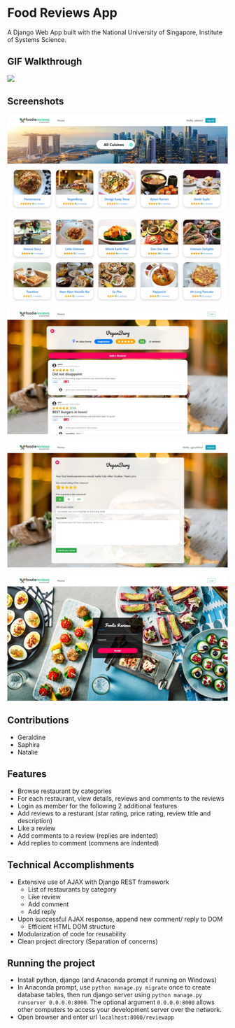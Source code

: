 # Food Reviews App
A Django Web App built with the National University of Singapore, Institute of Systems Science. 

## GIF Walkthrough
![](foodiereviews/reviewapp/static/reviewapp/images/overall.gif)

## Screenshots
![](foodiereviews/reviewapp/static/reviewapp/images/screenshot1A.jpg)

![](foodiereviews/reviewapp/static/reviewapp/images/screenshot2A.jpg)

![](foodiereviews/reviewapp/static/reviewapp/images/screenshot3.jpg)

![](foodiereviews/reviewapp/static/reviewapp/images/screenshot4.jpg)

![](foodiereviews/reviewapp/static/reviewapp/images/screenshot5.jpg)

## Contributions
- Geraldine
- Saphira
- Natalie

## Features
- Browse restaurant by categories
- For each restaurant, view details, reviews and comments to the reviews 
- Login as member for the following 2 additional features
- Add reviews to a resturant (star rating, price rating, review title and description)
- Like a review
- Add comments to a review (replies are indented)
- Add replies to comment (commens are indented)

## Technical Accomplishments
* Extensive use of AJAX with Django REST framework
    * List of restaurants by category
    * Like review
    * Add comment
    * Add reply
* Upon successful AJAX response, append new comment/ reply to DOM
    * Efficient HTML DOM structure
* Modularization of code for reusability
* Clean project directory (Separation of concerns)

## Running the project
- Install python, django (and Anaconda prompt if running on Windows)
- In Anaconda prompt, use `python manage.py migrate` once to create database tables, then run django server using `python manage.py runserver 0.0.0.0:8000`. The optional argument `0.0.0.0:8000` allows other computers to access your development server over the network.
- Open browser and enter url `localhost:8000/reviewapp`
